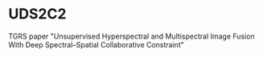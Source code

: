 # UDS2C2
TGRS paper "Unsupervised Hyperspectral and Multispectral Image Fusion With Deep Spectral–Spatial Collaborative Constraint"
